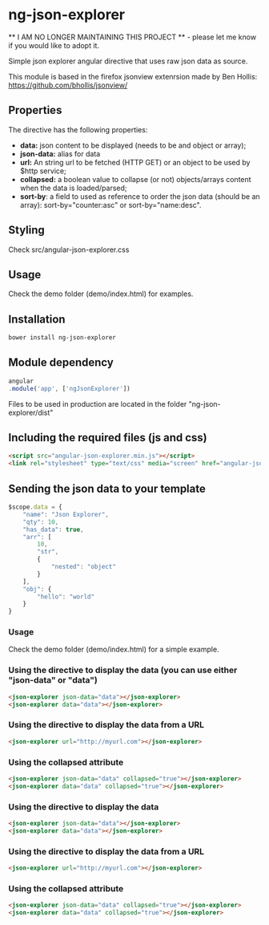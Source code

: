 # ng-json-explorer

** I AM NO LONGER MAINTAINING THIS PROJECT ** - please let me know if you would like to adopt it.

Simple json explorer angular directive that uses raw json data as source.

This module is based in the firefox jsonview extenrsion made by Ben Hollis: https://github.com/bhollis/jsonview/

## Properties
The directive has the following properties:

- **data:** json content to be displayed (needs to be and object or array);
- **json-data:** alias for data
- **url:** An string url to be fetched (HTTP GET) or an object to be used by $http service;
-  **collapsed:** a boolean value to collapse (or not) objects/arrays content when the data is loaded/parsed;
-  **sort-by**: a field to used as reference to order the json data (should be an array): sort-by="counter:asc" or sort-by="name:desc".

## Styling

Check src/angular-json-explorer.css


## Usage

Check the demo folder (demo/index.html) for examples.

## Installation

```sh
bower install ng-json-explorer
```

## Module dependency

```js
angular
.module('app', ['ngJsonExplorer'])
```

Files to be used in production are located in the folder "ng-json-explorer/dist"

## Including the required files (js and css)

```html
<script src="angular-json-explorer.min.js"></script> 
<link rel="stylesheet" type="text/css" media="screen" href="angular-json-explorer.css" />
```

## Sending the json data to your template

```js
$scope.data = {
	"name": "Json Explorer",
	"qty": 10,
	"has_data": true,
	"arr": [
		10,
		"str",
		{
			"nested": "object"
		}
	],
	"obj": {
		"hello": "world"
	}
}
```

### Usage

Check the demo folder (demo/index.html) for a simple example.

### Using the directive to display the data (you can use either "json-data" or "data")

```html
<json-explorer json-data="data"></json-explorer>
<json-explorer data="data"></json-explorer>
```

### Using the directive to display the data from a URL

```html
<json-explorer url="http://myurl.com"></json-explorer>
```

### Using the collapsed attribute

```html
<json-explorer json-data="data" collapsed="true"></json-explorer>
<json-explorer data="data" collapsed="true"></json-explorer>
```
### Using the directive to display the data

```html
<json-explorer json-data="data"></json-explorer>
<json-explorer data="data"></json-explorer>
```

### Using the directive to display the data from a URL

```html
<json-explorer url="http://myurl.com"></json-explorer>
```
### Using the collapsed attribute

```html
<json-explorer json-data="data" collapsed="true"></json-explorer>
<json-explorer data="data" collapsed="true"></json-explorer>
```
